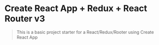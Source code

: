 # Create React App + Redux + React Router v3

> This is a basic project starter for a React/Redux/Rooter using Create React App
